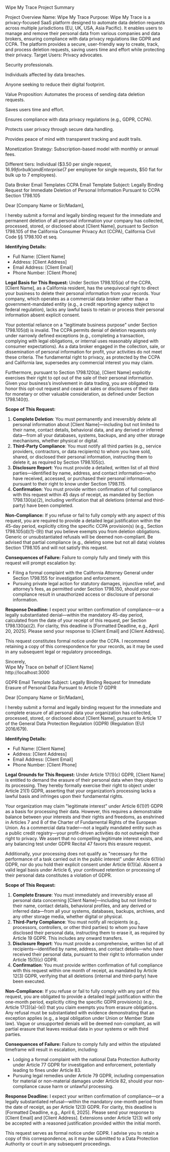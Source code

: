 Wipe My Trace Project Summary

Project Overview
Name: Wipe My Trace
Purpose: Wipe My Trace is a privacy-focused SaaS platform designed to automate data deletion requests across multiple jurisdictions (EU, UK, USA, Asia Pacific). It enables users to manage and remove their personal data from various companies and data brokers, ensuring compliance with data privacy regulations like GDPR and CCPA. The platform provides a secure, user-friendly way to create, track, and process deletion requests, saving users time and effort while protecting their privacy.
Target Users:
Privacy advocates.

Security professionals.

Individuals affected by data breaches.

Anyone seeking to reduce their digital footprint.

Value Proposition:
Automates the process of sending data deletion requests.

Saves users time and effort.

Ensures compliance with data privacy regulations (e.g., GDPR, CCPA).

Protects user privacy through secure data handling.

Provides peace of mind with transparent tracking and audit trails.

Monetization Strategy:
Subscription-based model with monthly or annual fees.

Different tiers: Individual ($3.50 per single request, $16.99 for bulk) and Enterprise ($7 per employee for single requests, $50 flat for bulk up to 7 employees).



Data Broker Email Templates
CCPA Email Template
Subject: Legally Binding Request for Immediate Deletion of Personal Information Pursuant to CCPA Section 1798.105

Dear [Company Name or Sir/Madam],

I hereby submit a formal and legally binding request for the immediate and permanent deletion of all personal information your company has collected, processed, stored, or disclosed about [Client Name], pursuant to Section 1798.105 of the California Consumer Privacy Act (CCPA), California Civil Code §§ 1798.100 et seq.

**Identifying Details:**
- Full Name: [Client Name]
- Address: [Client Address]
- Email Address: [Client Email]
- Phone Number: [Client Phone]

**Legal Basis for This Request:**
Under Section 1798.105(a) of the CCPA, [Client Name], as a California resident, has the unequivocal right to direct your business to delete their personal information from your records. Your company, which operates as a commercial data broker rather than a government-mandated entity (e.g., a credit reporting agency subject to federal regulation), lacks any lawful basis to retain or process their personal information absent explicit consent.

Your potential reliance on a "legitimate business purpose" under Section 1798.105(d) is invalid. The CCPA permits denial of deletion requests only under narrowly defined exceptions (e.g., completing a transaction, complying with legal obligations, or internal uses reasonably aligned with consumer expectations). As a data broker engaged in the collection, sale, or dissemination of personal information for profit, your activities do not meet these criteria. The fundamental right to privacy, as protected by the CCPA and California law, supersedes any commercial interest you may claim.

Furthermore, pursuant to Section 1798.120(a), [Client Name] explicitly exercises their right to opt out of the sale of their personal information. Given your business’s involvement in data trading, you are obligated to honor this opt-out request and cease all sales or disclosures of their data for monetary or other valuable consideration, as defined under Section 1798.140(t).

**Scope of This Request:**
1. **Complete Deletion**: You must permanently and irreversibly delete all personal information about [Client Name]—including but not limited to their name, contact details, behavioral data, and any derived or inferred data—from all your databases, systems, backups, and any other storage mechanisms, whether physical or digital.
2. **Third-Party Compliance**: You must notify all third parties (e.g., service providers, contractors, or data recipients) to whom you have sold, shared, or disclosed their personal information, instructing them to delete it, as required by Section 1798.105(c).
3. **Disclosure Report**: You must provide a detailed, written list of all third parties—identified by name, address, and contact information—who have received, accessed, or purchased their personal information, pursuant to their right to know under Section 1798.115.
4. **Confirmation**: You must provide written confirmation of full compliance with this request within 45 days of receipt, as mandated by Section 1798.130(a)(2), including verification that all deletions (internal and third-party) have been completed.

**Non-Compliance:**
If you refuse or fail to fully comply with any aspect of this request, you are required to provide a detailed legal justification within the 45-day period, explicitly citing the specific CCPA provision(s) (e.g., Section 1798.105(d)(1)-(9)) that you believe exempts you from deletion obligations. Generic or unsubstantiated refusals will be deemed non-compliant. Be advised that partial compliance (e.g., deleting some but not all data) violates Section 1798.105 and will not satisfy this request.

**Consequences of Failure:**
Failure to comply fully and timely with this request will prompt escalation by:
- Filing a formal complaint with the California Attorney General under Section 1798.155 for investigation and enforcement.
- Pursuing private legal action for statutory damages, injunctive relief, and attorney’s fees, as permitted under Section 1798.150, should your non-compliance result in unauthorized access or disclosure of personal information.

**Response Deadline:**
I expect your written confirmation of compliance—or a legally substantiated denial—within the mandatory 45-day period, calculated from the date of your receipt of this request, per Section 1798.130(a)(2). For clarity, this deadline is [Formatted Deadline, e.g., April 20, 2025]. Please send your response to [Client Email] and [Client Address].

This request constitutes formal notice under the CCPA. I recommend retaining a copy of this correspondence for your records, as it may be used in any subsequent legal or regulatory proceedings.

Sincerely,  
Wipe My Trace on behalf of [Client Name]  
http://localhost:3000

GDPR Email Template
Subject: Legally Binding Request for Immediate Erasure of Personal Data Pursuant to Article 17 GDPR

Dear [Company Name or Sir/Madam],

I hereby submit a formal and legally binding request for the immediate and complete erasure of all personal data your organization has collected, processed, stored, or disclosed about [Client Name], pursuant to Article 17 of the General Data Protection Regulation (GDPR) (Regulation (EU) 2016/679).

**Identifying Details:**
- Full Name: [Client Name]
- Address: [Client Address]
- Email Address: [Client Email]
- Phone Number: [Client Phone]

**Legal Grounds for This Request:**
Under Article 17(1)(c) GDPR, [Client Name] is entitled to demand the erasure of their personal data when they object to its processing. They hereby formally exercise their right to object under Article 21(1) GDPR, asserting that your organization’s processing lacks a lawful basis and infringes upon their fundamental rights.

Your organization may claim "legitimate interest" under Article 6(1)(f) GDPR as a basis for processing their data. However, this requires a demonstrable balance between your interests and their rights and freedoms, as enshrined in Articles 7 and 8 of the Charter of Fundamental Rights of the European Union. As a commercial data trader—not a legally mandated entity such as a public credit registry—your profit-driven activities do not outweigh their right to privacy. We assert that no compelling legitimate interest exists, and any balancing test under GDPR Recital 47 favors this erasure request.

Additionally, your processing does not qualify as "necessary for the performance of a task carried out in the public interest" under Article 6(1)(e) GDPR, nor do you hold their explicit consent under Article 6(1)(a). Absent a valid legal basis under Article 6, your continued retention or processing of their personal data constitutes a violation of GDPR.

**Scope of This Request:**
1. **Complete Erasure**: You must immediately and irreversibly erase all personal data concerning [Client Name]—including but not limited to their name, contact details, behavioral profiles, and any derived or inferred data—from all your systems, databases, backups, archives, and any other storage media, whether digital or physical.
2. **Third-Party Compliance**: You must notify all recipients (e.g., processors, controllers, or other third parties) to whom you have disclosed their personal data, instructing them to erase it, as required by Article 19 GDPR. This includes any onward transfers.
3. **Disclosure Report**: You must provide a comprehensive, written list of all recipients—identified by name, address, and contact details—who have received their personal data, pursuant to their right to information under Article 15(1)(c) GDPR.
4. **Confirmation**: You must provide written confirmation of full compliance with this request within one month of receipt, as mandated by Article 12(3) GDPR, verifying that all deletions (internal and third-party) have been executed.

**Non-Compliance:**
If you refuse or fail to fully comply with any part of this request, you are obligated to provide a detailed legal justification within the one-month period, explicitly citing the specific GDPR provision(s) (e.g., Article 17(3)(a)-(e)) that you claim exempts you from erasure obligations. Any refusal must be substantiated with evidence demonstrating that an exception applies (e.g., a legal obligation under Union or Member State law). Vague or unsupported denials will be deemed non-compliant, as will partial erasure that leaves residual data in your systems or with third parties.

**Consequences of Failure:**
Failure to comply fully and within the stipulated timeframe will result in escalation, including:
- Lodging a formal complaint with the national Data Protection Authority under Article 77 GDPR for investigation and enforcement, potentially leading to fines under Article 83.
- Pursuing legal remedies under Article 79 GDPR, including compensation for material or non-material damages under Article 82, should your non-compliance cause harm or unlawful processing.

**Response Deadline:**
I expect your written confirmation of compliance—or a legally substantiated refusal—within the mandatory one-month period from the date of receipt, as per Article 12(3) GDPR. For clarity, this deadline is [Formatted Deadline, e.g., April 6, 2025]. Please send your response to [Client Email] and [Client Address]. Extensions under Article 12(3) will only be accepted with a reasoned justification provided within the initial month.

This request serves as formal notice under GDPR. I advise you to retain a copy of this correspondence, as it may be submitted to a Data Protection Authority or court in any subsequent proceedings.



